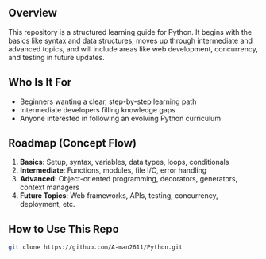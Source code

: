## Overview

This repository is a structured learning guide for Python. It begins with the basics like syntax and data structures, moves up through intermediate and advanced topics, and will include areas like web development, concurrency, and testing in future updates.

## Who Is It For

- Beginners wanting a clear, step-by-step learning path  
- Intermediate developers filling knowledge gaps  
- Anyone interested in following an evolving Python curriculum

## Roadmap (Concept Flow)

1. **Basics**: Setup, syntax, variables, data types, loops, conditionals  
2. **Intermediate**: Functions, modules, file I/O, error handling  
3. **Advanced**: Object-oriented programming, decorators, generators, context managers  
4. **Future Topics**: Web frameworks, APIs, testing, concurrency, deployment, etc.

## How to Use This Repo

```bash
git clone https://github.com/A-man2611/Python.git